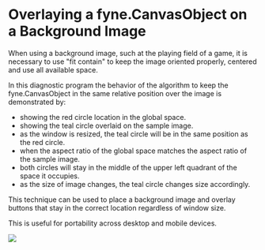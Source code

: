 # Overlaying a fyne.CanvasObject on a Background Image

When using a background image, such at the playing field of a game, it is necessary to use "fit contain" to keep the image oriented properly, centered and use all available space. 

In this diagnostic program the behavior of the algorithm to keep the fyne.CanvasObject in the same relative position over the image is demonstrated by:

- showing the red circle location in the global space. 
- showing the teal circle overlaid on the sample image.
- as the window is resized, the teal circle will be in the same position as the red circle.
- when the aspect ratio of the global space matches the aspect ratio of the sample image.
- both circles will stay in the middle of the upper left quadrant of the space it occupies.
- as the size of image changes, the teal circle changes size accordingly.

This technique can be used to place a background image and overlay buttons that stay in the correct location regardless of window size.

This is useful for portability across desktop and mobile devices.

![](./demo.gif)
